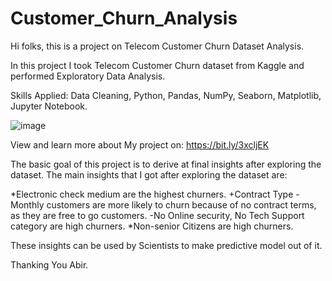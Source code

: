 # Customer_Churn_Analysis
 
 Hi folks, this is a project on Telecom Customer Churn Dataset Analysis.
 
 In this project I took Telecom Customer Churn dataset from Kaggle and performed Exploratory Data Analysis.


Skills Applied: Data Cleaning, Python, Pandas, NumPy, Seaborn, Matplotlib, Jupyter Notebook.

![image](https://user-images.githubusercontent.com/111905512/216779696-2b8101d8-77e6-45f1-9543-153fd00303e3.png)


View and learn more about My project on:
https://bit.ly/3xcljEK

The basic goal of this project is to derive at final insights after exploring the dataset.
The main insights that I got after exploring the dataset are:

*Electronic check medium are the highest churners.
+Contract Type - Monthly customers are more likely to churn because of no contract terms, as they are free to go customers. 
-No Online security, No Tech Support category are high churners.
*Non-senior Citizens are high churners.


These insights can be used by Scientists to make predictive model out of it.


Thanking You
Abir.
